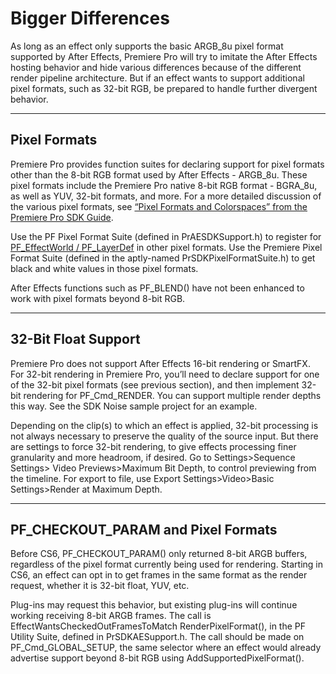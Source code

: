 # Bigger Differences

As long as an effect only supports the basic ARGB_8u pixel format supported by After Effects, Premiere Pro will try to imitate the After Effects hosting behavior and hide various differences because of the different render pipeline architecture. But if an effect wants to support additional pixel formats, such as 32-bit RGB, be prepared to handle further divergent behavior.

---

## Pixel Formats

Premiere Pro provides function suites for declaring support for pixel formats other than the 8-bit RGB format used by After Effects - ARGB_8u. These pixel formats include the Premiere Pro native 8-bit RGB format - BGRA_8u, as well as YUV, 32-bit formats, and more. For a more detailed discussion of the various pixel formats, see [“Pixel Formats and Colorspaces” from the Premiere Pro SDK Guide](http://ppro-plugin-sdk.aenhancers.com/universals/pixel-formats-and-color-spaces.html).

Use the PF Pixel Format Suite (defined in PrAESDKSupport.h) to register for [PF_EffectWorld / PF_LayerDef](../effect-basics/PF_EffectWorld.md#effect-basics-pf-effectworld) in other pixel formats. Use the Premiere Pixel Format Suite (defined in the aptly-named PrSDKPixelFormatSuite.h) to get black and white values in those pixel formats.

After Effects functions such as PF_BLEND() have not been enhanced to work with pixel formats beyond 8-bit RGB.

---

## 32-Bit Float Support

Premiere Pro does not support After Effects 16-bit rendering or SmartFX. For 32-bit rendering in Premiere Pro, you’ll need to declare support for one of the 32-bit pixel formats (see previous section), and then implement 32-bit rendering for PF_Cmd_RENDER. You can support multiple render depths this way. See the SDK Noise sample project for an example.

Depending on the clip(s) to which an effect is applied, 32-bit processing is not always necessary to preserve the quality of the source input. But there are settings to force 32-bit rendering, to give effects processing finer granularity and more headroom, if desired. Go to Settings>Sequence Settings> Video Previews>Maximum Bit Depth, to control previewing from the timeline. For export to file, use Export Settings>Video>Basic Settings>Render at Maximum Depth.

---

## PF_CHECKOUT_PARAM and Pixel Formats

Before CS6, PF_CHECKOUT_PARAM() only returned 8-bit ARGB buffers, regardless of the pixel format currently being used for rendering. Starting in CS6, an effect can opt in to get frames in the same format as the render request, whether it is 32-bit float, YUV, etc.

Plug-ins may request this behavior, but existing plug-ins will continue working receiving 8-bit ARGB frames. The call is EffectWantsCheckedOutFramesToMatch RenderPixelFormat(), in the PF Utility Suite, defined in PrSDKAESupport.h. The call should be made on PF_Cmd_GLOBAL_SETUP, the same selector where an effect would already advertise support beyond 8-bit RGB using AddSupportedPixelFormat().
